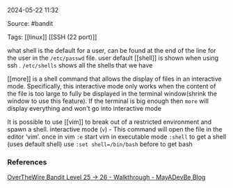 
2024-05-22 11:32

Source:  #bandit

Tags: [[linux]] [[SSH (22 port)]] 

what shell is the default for a user, can be found at the end of the line for the user in the `/etc/passwd` file. user default [[shell]] is shown when using ssh .
`/etc/shells` shows all the shells that we have 

[[more]] is a shell command that allows the display of files in an interactive mode. Specifically, this interactive mode only works when the content of the file is too large to fully be displayed in the terminal window(shrink the window to use this feature). If the terminal is big enough then `more` will display everything and won't go into  interactive mode

It is possible to use [[vim]] to break out of a restricted environment and spawn a shell. 
interactive mode (`v`) - This command will open the file in the editor ‘vim’. 
once in vim 
	`:e` start vim in executable mode
	`:shell` to get a shell (uses default shell) use `:set shell=/bin/bash` before to get bash 

### References
[OverTheWire Bandit Level 25 -> 26 - Walkthrough - MayADevBe Blog](https://mayadevbe.me/posts/overthewire/bandit/level26/)